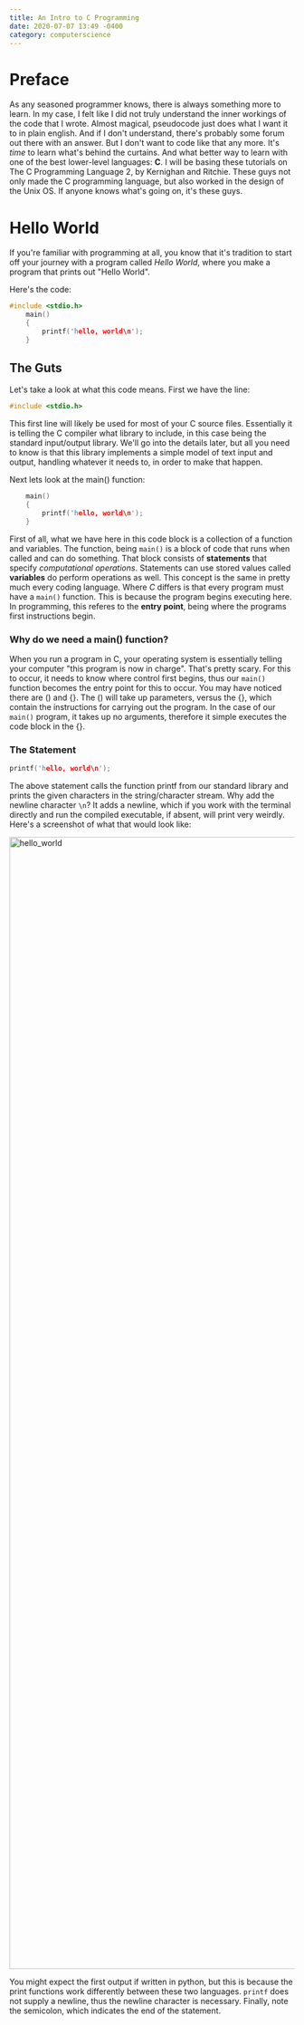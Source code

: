 ```yaml
--- 
title: An Intro to C Programming
date: 2020-07-07 13:49 -0400  
category: computerscience 
---
```


# Preface
As any seasoned programmer knows, there is always something more to learn. In my case, I felt like I did not truly understand the inner workings of the code that I wrote. Almost magical, pseudocode just does what I want it to in plain english. And if I don't understand, there's probably some forum out there with an answer. But I don't want to code like that any more. It's *time* to learn what's behind the curtains. And what better way to learn with one of the best lower-level languages: **C**. I will be basing these tutorials on The C Programming Language 2,
by Kernighan and Ritchie. These guys not only made the C programming language, but also worked in the design of the Unix OS. If anyone knows what's going on, it's these guys.  

# Hello World

If you're familiar with programming at all, you know that it's tradition to start off your journey with a program called *Hello World*, where you make a program that prints out "Hello World". 

<p> Here's the code: </p>

``` c
#include <stdio.h>
    main()
    {
        printf('hello, world\n');
    }
```

## The Guts

Let's take a look at what this code means. First we have the line:
``` c
#include <stdio.h> 
```
This first line will likely be used for most of your C source files. Essentially it is telling the C compiler what library to include, 
in this case being the standard input/output library. We'll go into the details later, but all you need to know is that this library implements
a simple model of text input and output, handling whatever it needs to, in order to make that happen. 

Next lets look at the main() function:
``` c 
    main()
    {
        printf('hello, world\n');
    }
```
First of all, what we have here in this code block is a collection of a function and variables. The function, being `main()` is a block of code that runs when called and can do something. That block consists of **statements** that specify *computational operations*. Statements can use stored values called **variables** do perform operations as well. This concept is the same
in pretty much every coding language. Where *C* differs is that every program must have a `main()` function. This is because the program begins executing here. In programming, this referes to the **entry point**, being where the programs first instructions begin. 

### Why do we need a main() function?

When you run a program in C, your operating system is essentially telling your computer "this program is now in charge". That's pretty scary. For this to occur, it needs to know where control first begins, thus our `main()` function becomes the entry point for this to occur. You may have noticed there are () and {}. The () will take up parameters, versus the {}, which contain the instructions for carrying out the program. In the case of our `main()` program, it takes up no arguments, therefore it simple executes the code block in the {}. 

### The Statement

``` c
printf('hello, world\n');
```
The above statement calls the function printf from our standard library and prints the given characters in the string/character stream. Why add the newline character `\n`? It 
adds a newline, which if you work with the terminal directly and run the compiled executable, if absent, will print very weirdly. Here's a screenshot of what that would look like:

<img src= "https://cyburp.com/mshunjan.github.io/assets/gifs/cropped_hello_world.gif" alt="hello_world" height="2000" width="1400"/>

You might expect the first output if written in python, but this is because the print functions work differently between these two languages. `printf` does not supply a newline,
thus the newline character is necessary. Finally, note the semicolon, which indicates the end of the statement.